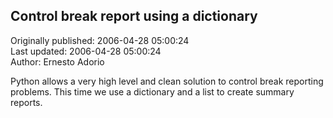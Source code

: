 ## Control break report using a dictionary  
Originally published: 2006-04-28 05:00:24  
Last updated: 2006-04-28 05:00:24  
Author: Ernesto Adorio  
  
Python allows a very high level and clean solution to control break reporting problems.  This time we use a dictionary and a list to create summary reports.